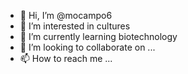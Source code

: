 - 👋 Hi, I’m @mocampo6
- 👀 I’m interested in cultures
- 🌱 I’m currently learning biotechnology
- 💞️ I’m looking to collaborate on ...
- 📫 How to reach me ...

<!---
mocampo6/mocampo6 is a ✨ special ✨ repository because its `README.md` (this file) appears on your GitHub profile.
You can click the Preview link to take a look at your changes.
--->
